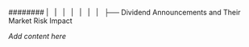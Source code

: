 ######## |   |   |   |   |   |   |   ├── Dividend Announcements and Their Market Risk Impact

*Add content here*